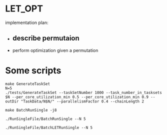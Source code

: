# LET_OPT
implementation plan:
- describe permutaion
    - 
- perform optimization given a permutation


# Some scripts
```
make GenerateTaskSet
N=5
./tests/GenerateTaskSet --taskSetNumber 1000 --task_number_in_tasksets $N --per_core_utilization_min 0.5 --per_core_utilization_min 0.9 --outDir "TaskData/N$N/" --parallelismFactor 0.4 --chainLength 2

make BatchRunSingle -j8

./RunSingleFile/BatchRunSingle --N 5

./RunSingleFile/BatchLETRunSingle --N 5
```